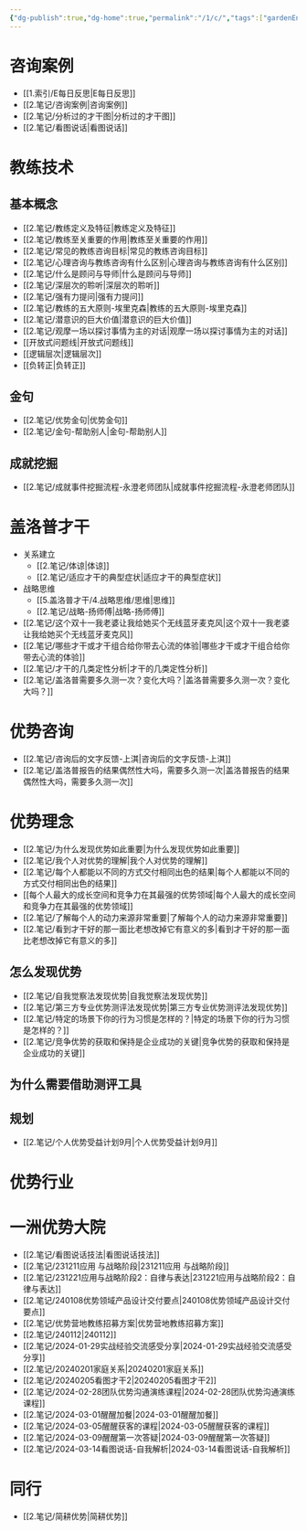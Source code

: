 ```yaml
---
{"dg-publish":true,"dg-home":true,"permalink":"/1/c/","tags":["gardenEntry"],"dgPassFrontmatter":true}
---
```



# 咨询案例
- [[1.索引/E每日反思\|E每日反思]]
- [[2.笔记/咨询案例\|咨询案例]]
- [[2.笔记/分析过的才干图\|分析过的才干图]]
- [[2.笔记/看图说话\|看图说话]]

# 教练技术
## 基本概念
- [[2.笔记/教练定义及特征\|教练定义及特征]]
- [[2.笔记/教练至关重要的作用\|教练至关重要的作用]]
- [[2.笔记/常见的教练咨询目标\|常见的教练咨询目标]]
- [[2.笔记/心理咨询与教练咨询有什么区别\|心理咨询与教练咨询有什么区别]]
- [[2.笔记/什么是顾问与导师\|什么是顾问与导师]]
- [[2.笔记/深层次的聆听\|深层次的聆听]]
- [[2.笔记/强有力提问\|强有力提问]]
- [[2.笔记/教练的五大原则-埃里克森\|教练的五大原则-埃里克森]]
- [[2.笔记/潜意识的巨大价值\|潜意识的巨大价值]]
- [[2.笔记/观摩一场以探讨事情为主的对话\|观摩一场以探讨事情为主的对话]]
- [[开放式问题线\|开放式问题线]]
- [[逻辑层次\|逻辑层次]]
- [[负转正\|负转正]]
## 金句
- [[2.笔记/优势金句\|优势金句]]
- [[2.笔记/金句-帮助别人\|金句-帮助别人]]
## 成就挖掘
- [[2.笔记/成就事件挖掘流程-永澄老师团队\|成就事件挖掘流程-永澄老师团队]]

# 盖洛普才干
- 关系建立
	- [[2.笔记/体谅\|体谅]]
	- [[2.笔记/适应才干的典型症状\|适应才干的典型症状]]
- 战略思维
	- [[5.盖洛普才干/4.战略思维/思维\|思维]]
	- [[2.笔记/战略-扬师傅\|战略-扬师傅]]
- [[2.笔记/这个双十一我老婆让我给她买个无线蓝牙麦克风\|这个双十一我老婆让我给她买个无线蓝牙麦克风]]
- [[2.笔记/哪些才干或才干组合给你带去心流的体验\|哪些才干或才干组合给你带去心流的体验]]
- [[2.笔记/才干的几类定性分析\|才干的几类定性分析]]
- [[2.笔记/盖洛普需要多久测一次？变化大吗？\|盖洛普需要多久测一次？变化大吗？]]

# 优势咨询
- [[2.笔记/咨询后的文字反馈-上淇\|咨询后的文字反馈-上淇]]
- [[2.笔记/盖洛普报告的结果偶然性大吗，需要多久测一次\|盖洛普报告的结果偶然性大吗，需要多久测一次]]
# 优势理念
- [[2.笔记/为什么发现优势如此重要\|为什么发现优势如此重要]]
- [[2.笔记/我个人对优势的理解\|我个人对优势的理解]]
- [[2.笔记/每个人都能以不同的方式交付相同出色的结果\|每个人都能以不同的方式交付相同出色的结果]]
- [[每个人最大的成长空间和竞争力在其最强的优势领域\|每个人最大的成长空间和竞争力在其最强的优势领域]]
- [[2.笔记/了解每个人的动力来源非常重要\|了解每个人的动力来源非常重要]]
- [[2.笔记/看到才干好的那一面比老想改掉它有意义的多\|看到才干好的那一面比老想改掉它有意义的多]]
## 怎么发现优势
- [[2.笔记/自我觉察法发现优势\|自我觉察法发现优势]]
- [[2.笔记/第三方专业优势测评法发现优势\|第三方专业优势测评法发现优势]]
- [[2.笔记/特定的场景下你的行为习惯是怎样的？\|特定的场景下你的行为习惯是怎样的？]]
- [[2.笔记/竞争优势的获取和保持是企业成功的关键\|竞争优势的获取和保持是企业成功的关键]]
## 为什么需要借助测评工具


## 规划
- [[2.笔记/个人优势受益计划9月\|个人优势受益计划9月]]
# 优势行业
# 一洲优势大院
- [[2.笔记/看图说话技法\|看图说话技法]]
- [[2.笔记/231211应用 与战略阶段\|231211应用 与战略阶段]]
- [[2.笔记/231221应用与战略阶段2：自律与表达\|231221应用与战略阶段2：自律与表达]]
- [[2.笔记/240108优势领域产品设计交付要点\|240108优势领域产品设计交付要点]]
- [[2.笔记/优势营地教练招募方案\|优势营地教练招募方案]]
- [[2.笔记/240112\|240112]]
- [[2.笔记/2024-01-29实战经验交流感受分享\|2024-01-29实战经验交流感受分享]]
- [[2.笔记/20240201家庭关系\|20240201家庭关系]]
- [[2.笔记/20240205看图才干2\|20240205看图才干2]]
- [[2.笔记/2024-02-28团队优势沟通演练课程\|2024-02-28团队优势沟通演练课程]]
- [[2.笔记/2024-03-01醒醒加餐\|2024-03-01醒醒加餐]]
- [[2.笔记/2024-03-05醒醒获客的课程\|2024-03-05醒醒获客的课程]]
- [[2.笔记/2024-03-09醒醒第一次答疑\|2024-03-09醒醒第一次答疑]]
- [[2.笔记/2024-03-14看图说话-自我解析\|2024-03-14看图说话-自我解析]]
# 同行
- [[2.笔记/简耕优势\|简耕优势]]